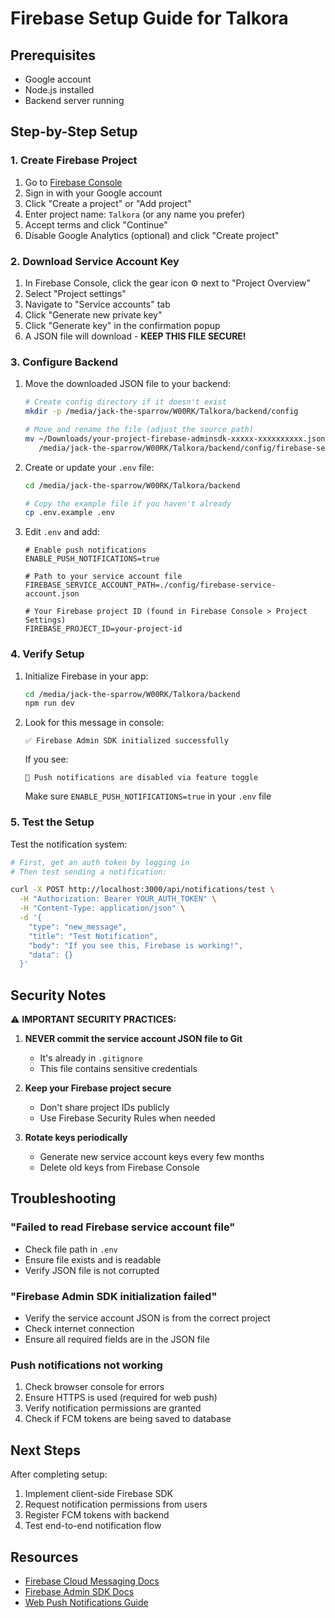 # Firebase Setup Guide for Talkora

## Prerequisites
- Google account
- Node.js installed
- Backend server running

## Step-by-Step Setup

### 1. Create Firebase Project

1. Go to [Firebase Console](https://console.firebase.google.com/)
2. Sign in with your Google account
3. Click "Create a project" or "Add project"
4. Enter project name: `Talkora` (or any name you prefer)
5. Accept terms and click "Continue"
6. Disable Google Analytics (optional) and click "Create project"

### 2. Download Service Account Key

1. In Firebase Console, click the gear icon ⚙️ next to "Project Overview"
2. Select "Project settings"
3. Navigate to "Service accounts" tab
4. Click "Generate new private key"
5. Click "Generate key" in the confirmation popup
6. A JSON file will download - **KEEP THIS FILE SECURE!**

### 3. Configure Backend

1. Move the downloaded JSON file to your backend:
   ```bash
   # Create config directory if it doesn't exist
   mkdir -p /media/jack-the-sparrow/W00RK/Talkora/backend/config
   
   # Move and rename the file (adjust the source path)
   mv ~/Downloads/your-project-firebase-adminsdk-xxxxx-xxxxxxxxxx.json \
      /media/jack-the-sparrow/W00RK/Talkora/backend/config/firebase-service-account.json
   ```

2. Create or update your `.env` file:
   ```bash
   cd /media/jack-the-sparrow/W00RK/Talkora/backend
   
   # Copy the example file if you haven't already
   cp .env.example .env
   ```

3. Edit `.env` and add:
   ```env
   # Enable push notifications
   ENABLE_PUSH_NOTIFICATIONS=true
   
   # Path to your service account file
   FIREBASE_SERVICE_ACCOUNT_PATH=./config/firebase-service-account.json
   
   # Your Firebase project ID (found in Firebase Console > Project Settings)
   FIREBASE_PROJECT_ID=your-project-id
   ```

### 4. Verify Setup

1. Initialize Firebase in your app:
   ```bash
   cd /media/jack-the-sparrow/W00RK/Talkora/backend
   npm run dev
   ```

2. Look for this message in console:
   ```
   ✅ Firebase Admin SDK initialized successfully
   ```

   If you see:
   ```
   🔕 Push notifications are disabled via feature toggle
   ```
   Make sure `ENABLE_PUSH_NOTIFICATIONS=true` in your `.env` file

### 5. Test the Setup

Test the notification system:

```bash
# First, get an auth token by logging in
# Then test sending a notification:

curl -X POST http://localhost:3000/api/notifications/test \
  -H "Authorization: Bearer YOUR_AUTH_TOKEN" \
  -H "Content-Type: application/json" \
  -d '{
    "type": "new_message",
    "title": "Test Notification",
    "body": "If you see this, Firebase is working!",
    "data": {}
  }'
```

## Security Notes

⚠️ **IMPORTANT SECURITY PRACTICES:**

1. **NEVER commit the service account JSON file to Git**
   - It's already in `.gitignore`
   - This file contains sensitive credentials

2. **Keep your Firebase project secure**
   - Don't share project IDs publicly
   - Use Firebase Security Rules when needed

3. **Rotate keys periodically**
   - Generate new service account keys every few months
   - Delete old keys from Firebase Console

## Troubleshooting

### "Failed to read Firebase service account file"
- Check file path in `.env`
- Ensure file exists and is readable
- Verify JSON file is not corrupted

### "Firebase Admin SDK initialization failed"
- Verify the service account JSON is from the correct project
- Check internet connection
- Ensure all required fields are in the JSON file

### Push notifications not working
1. Check browser console for errors
2. Ensure HTTPS is used (required for web push)
3. Verify notification permissions are granted
4. Check if FCM tokens are being saved to database

## Next Steps

After completing setup:
1. Implement client-side Firebase SDK
2. Request notification permissions from users
3. Register FCM tokens with backend
4. Test end-to-end notification flow

## Resources

- [Firebase Cloud Messaging Docs](https://firebase.google.com/docs/cloud-messaging)
- [Firebase Admin SDK Docs](https://firebase.google.com/docs/admin/setup)
- [Web Push Notifications Guide](https://web.dev/notifications/)
